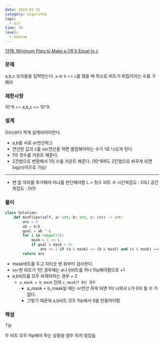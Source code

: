 ```yaml
---
date: 2024-03-31
category: algorithm
tags:
  - bit
time: 30
level:
  - medium
---
```

[1318. Minimum Flips to Make a OR b Equal to c](https://leetcode.com/problems/minimum-flips-to-make-a-or-b-equal-to-c/)
### 문제
a,b,c 숫자들을 입력받는다.
`a` or `b` == `c`를  했을 때 최소로 비트가 뒤집어지는 수를 구해라
### 제한사항
10^9 <= a,b,c <= 10^9
### 설계
O(n)보다 작게 설계되어야한다.
- a,b를 서로 or연산하고
- 연산한 값과 c를 xor연산을 하면 플립해야하는 수가 1로 나오게 된다.
- 1의 갯수를 카운트 해준다.
- 2진법으로 변환해서 1의 수를 카운트 해준다. (10^9여도 2진법으로 바꾸게 되면 log(n)이므로 가능)
---
- 맨 앞 자리를 추가해야 마냐를 판단해야함
L = 정수 비트 수
시간복잡도 : O(L)
공간복잡도 :  O(1)
### 풀이
```python
class Solution:
    def minFlips(self, a: int, b: int, c: int) -> int:
        ans = 0
        ab = a|b
        goal = ab ^ c
        for i in range(31):
            mask = 1 << i
            if goal & mask > 0:
                ans += 2 if (a & mask) == (b & mask) and (c & mask) ==0 else 1
        return ans
```
- mask비트를 두고 자리숫 맨 뒤부터 검사한다.
- `xor`한 비트가 1인 경우에는 a나 b비트를 하나 flip해야함으로 +1
- a,b비트를 모두 바꿔야하는 경우 + 2
	- `a_mask = b_mask` 인데 `c_mask가 0인 경우`
		- a_mask = b_mask일 때는 or연산 하게 되면 1이 나와서 c가 0이 될 수 가 없다.
		- 그렇기 때문에 a,b비트 모두 flip해서 0을 만들어야함
### 해설

> [!tip]
> 두 비트 모두 flip해야 하는 상황을 염두 하지 않았음

